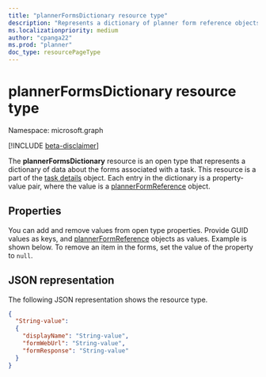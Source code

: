 ```yaml
---
title: "plannerFormsDictionary resource type"
description: "Represents a dictionary of planner form reference objects for a task."
ms.localizationpriority: medium
author: "cpanga22"
ms.prod: "planner"
doc_type: resourcePageType
---
```


# plannerFormsDictionary resource type

Namespace: microsoft.graph

[!INCLUDE [beta-disclaimer](../../includes/beta-disclaimer.md)]

The **plannerFormsDictionary** resource is an open type that represents a dictionary of data about the forms associated with a task. This resource is a part of the [task details](plannertaskdetails.md) object. Each entry in the dictionary is a property-value pair, where the value is a [plannerFormReference](plannerformreference.md) object.


## Properties
You can add and remove values from open type properties. Provide GUID values as keys, and [plannerFormReference](plannerformreference.md) objects as values. Example is shown below. To remove an item in the forms, set the value of the property to `null`.

## JSON representation

The following JSON representation shows the resource type.

<!-- {
  "blockType": "resource",
  "@odata.type": "microsoft.graph.plannerFormsDictionary"
}-->

```json
{
  "String-value":
  {
    "displayName": "String-value",
    "formWebUrl": "String-value",
    "formResponse": "String-value"
  }
}

```